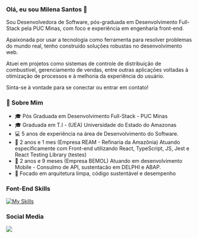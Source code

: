 ### Olá, eu sou Milena Santos 👋
Sou Desenvolvedora de Software, pós-graduada em Desenvolvimento Full-Stack pela PUC Minas, com foco e experiência em engenharia front-end.

Apaixonada por usar a tecnologia como ferramenta para resolver problemas do mundo real, tenho construído soluções robustas no desenvolvimento web.

Atuei em projetos como sistemas de controle de distribuição de combustível, gerenciamento de vendas, entre outras aplicações voltadas à otimização de processos e à melhoria da experiência do usuário.

Sinta-se à vontade para se conectar ou entrar em contato!

### 🚀 Sobre Mim

- 🎓 Pós Graduada em Desenvolvimento Full-Stack - PUC Minas
- 🎓 Graduada em T.I - (UEA) Universidade do Estado do Amazonas
- 💻 5 anos de experiência na área de Desenvolvimento do Software.
- 🏢 2 anos e 1 mes (Empresa REAM - Refinaria da Amazônia) Atuando especificamente com Front-end utilizando React, TypeScript, JS, Jest e React Testing Library (testes)
- 🏢 2 anos e 9 meses (Empresa BEMOL) Atuando em desenvolvimento Mobile - Consulmo de API, sustentacão em DELPHI e ABAP.
- 🎯 Focado em arquitetura limpa, código sustentável e desempenho


### Font-End Skills

[![My Skills](https://skillicons.dev/icons?i=js,ts,react,html,css,tailwindcss)](https://skillicons.dev)


### Social Media 

<div> 
  <a href="https://www.linkedin.com/in/milena-vasconcelos-342445125" target="_blank"><img src="https://img.shields.io/badge/-LinkedIn-%230077B5?style=for-the-badge&logo=linkedin&logoColor=white" target="_blank"></a>  
</div>
